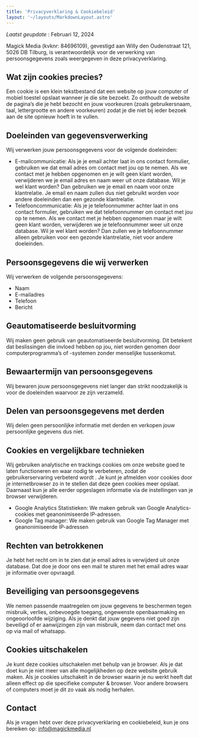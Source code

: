 ```yaml
---
title: 'Privacyverklaring & Cookiebeleid'
layout: '~/layouts/MarkdownLayout.astro'
---
```


_Laatst geupdate_ : Februari 12, 2024

Magick Media (kvknr: 84696109), gevestigd aan Willy den Oudenstraat 121, 5026 DB Tilburg, is verantwoordelijk voor de verwerking van persoonsgegevens zoals weergegeven in deze privacyverklaring.

## Wat zijn cookies precies?
Een cookie is een klein tekstbestand dat een website op jouw computer of mobiel toestel opslaat wanneer je die site bezoekt. Zo onthoudt de website de pagina’s die je hebt bezocht en jouw voorkeuren (zoals gebruikersnaam, taal, lettergrootte en andere voorkeuren) zodat je die niet bij ieder bezoek aan de site opnieuw hoeft in te vullen.

## Doeleinden van gegevensverwerking

Wij verwerken jouw persoonsgegevens voor de volgende doeleinden:

- E-mailcommunicatie: Als je je email achter laat in ons contact formulier, gebruiken we dat email adres om contact met jou op te nemen. Als we contact met je hebben opgenomen en je wilt geen klant worden, verwijderen we je email adres en naam weer uit onze database. Wil je wel klant worden? Dan gebruiken we je email en naam voor onze klantrelatie. Je email en naam zullen dus niet gebruikt worden voor andere doeleinden dan een gezonde klantrelatie.
- Telefooncommunicatie: Als je je telefoonnummer achter laat in ons contact formulier, gebruiken we dat telefoonnummer om contact met jou op te nemen. Als we contact met je hebben opgenomen maar je wilt geen klant worden, verwijderen we je telefoonnummer weer uit onze database. Wil je wel klant worden? Dan zullen we je telefoonnummer alleen gebruiken voor een gezonde klantrelatie, niet voor andere doeleinden.

## Persoonsgegevens die wij verwerken

Wij verwerken de volgende persoonsgegevens:

- Naam
- E-mailadres
- Telefoon
- Bericht

## Geautomatiseerde besluitvorming
Wij maken geen gebruik van geautomatiseerde besluitvorming. Dit betekent dat beslissingen die invloed hebben op jou, niet worden genomen door computerprogramma’s of -systemen zonder menselijke tussenkomst.

## Bewaartermijn van persoonsgegevens
Wij bewaren jouw persoonsgegevens niet langer dan strikt noodzakelijk is voor de doeleinden waarvoor ze zijn verzameld.

## Delen van persoonsgegevens met derden
Wij delen geen persoonlijke informatie met derden en verkopen jouw persoonlijke gegevens dus niet.

## Cookies en vergelijkbare technieken
Wij gebruiken analytische en trackings cookies om onze website goed te laten functioneren en waar nodig te verbeteren, zodat de gebruikerservaring verbeterd wordt . Je kunt je afmelden voor cookies door je internetbrowser zo in te stellen dat deze geen cookies meer opslaat. Daarnaast kun je alle eerder opgeslagen informatie via de instellingen van je browser verwijderen.

- Google Analytics Statistieken: We maken gebruik van Google Analytics-cookies met geanonimiseerde IP-adressen.
- Google Tag manager: We maken gebruik van Google Tag Manager met geanonimiseerde IP-adressen

## Rechten van betrokkenen

Je hebt het recht om in te zien dat je email adres is verwijderd uit onze database. Dat doe je door ons een mail te sturen met het email adres waar je informatie over opvraagd.

## Beveiliging van persoonsgegevens
We nemen passende maatregelen om jouw gegevens te beschermen tegen misbruik, verlies, onbevoegde toegang, ongewenste openbaarmaking en ongeoorloofde wijziging. Als je denkt dat jouw gegevens niet goed zijn beveiligd of er aanwijzingen zijn van misbruik, neem dan contact met ons op via mail of whatsapp.

## Cookies uitschakelen
Je kunt deze cookies uitschakelen met behulp van je browser. Als je dat doet kun je niet meer van alle mogelijkheden op deze website gebruik maken. Als je cookies uitschakelt in de browser waarin je nu werkt heeft dat alleen effect op die specifieke computer & browser. Voor andere browsers of computers moet je dit zo vaak als nodig herhalen.

## Contact
Als je vragen hebt over deze privacyverklaring en cookiebeleid, kun je ons bereiken op:
info@magickmedia.nl

